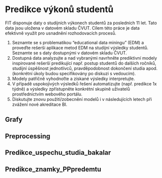 # Predikce výkonů studentů
FIT disponuje daty o studijních výkonech studentů za posledních 11 let. Tato data jsou uložena v datovém skladu ČVUT. Cílem této práce je data efektivně využít pro usnadnění rozhodovacích procesů.

1) Seznamte se s problematikou “educational data miningu” (EDM) a proveďte rešerši aplikace metod EDM na studijní výsledky studentů. Seznamte se s daty dostupnými v datovém skladu ČVUT.
2) Dostupná data analyzujte a nad vybranými navrhněte prediktivní modely inspirované rešerší predikující např. postup studentů do dalších ročníků, studijní úspěšnost jednotlivců, pravděpodobnost dokončení studia apod. (konkrétní úkoly budou specifikovány po diskuzi s vedoucím).
3) Modely patřičně vyhodnoťte a získané výsledky interpretujte.
4) V případě uspokojivých výsledků řešení automatizujte (např. predikce 1x týdně) a výsledky zpřístupněte konkrétní skupině uživatelů prostřednictvím webového portálu.
5) Diskutujte znovu použití/zobecnění modelů i v následujících letech při zvážení nové akreditace BI. 

## Grafy 

## Preprocessing

## Predikce_uspechu_studia_bakalar

## Predikce_znamky_PPpredemtu


